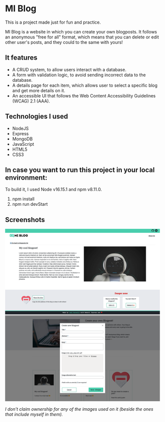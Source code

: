 # MI Blog
This is a project made just for fun and practice.

MI Blog is a website in which you can create your own blogposts. It follows an anonymous "free for all" format, which means that you can delete or edit other user's posts, and they could to the same with yours! 

## It features
* A CRUD system, to allow users interact with a database.
* A form with validation logic, to avoid sending incorrect data to the database. 
* A details page for each item, which allows user to select a specific blog and get more details on it.
* An accessible UI that follows the Web Content Accessibility Guidelines (WCAG) 2.1 (AAA).

## Technologies I used
* NodeJS
* Express 
* MongoDB 
* JavaScript
* HTML5
* CSS3

## In case you want to run this project in your local environment:
To build it, I used Node v16.15.1 and npm v8.11.0. 

1. npm install 
2. npm run devStart 

## Screenshots
![Screenshot of M.I. Blog 1 of 2. Showing the form modal users would fill to create a new blogpost.](./public/assets/screenshot2.png)
![Screenshot of M.I. Blog 2 of 2. Showing how a blogpost, with a lorem ipsum body and a placeholder image.](./public/assets/screenshot1.png)

_I don't claim ownership for any of the images used on it (beside the ones that include myself in them)._
